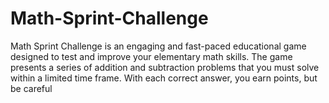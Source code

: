 # Math-Sprint-Challenge
Math Sprint Challenge is an engaging and fast-paced educational game designed to test and improve your elementary math skills. The game presents a series of addition and subtraction problems that you must solve within a limited time frame. With each correct answer, you earn points, but be careful
